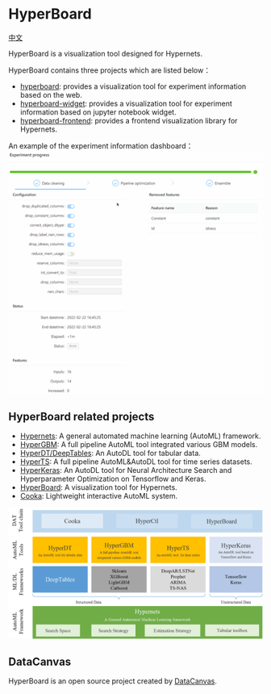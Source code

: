 # HyperBoard

[中文](README_CN.md)

HyperBoard is a visualization tool designed for Hypernets.

HyperBoard contains three projects which are listed below：
- [hyperboard](./hyperboard): provides a visualization tool for experiment information based on the web.
- [hyperboard-widget](./hyperboard-widget): provides a visualization tool for experiment information based on jupyter notebook widget.
- [hyperboard-frontend](./hyperboard-frontend): provides a frontend visualization library for Hypernets.

An example of the experiment information dashboard：
![experiment_process.gif](docs/images/experiment_process.gif)

## HyperBoard related projects
 
* [Hypernets](https://github.com/DataCanvasIO/Hypernets): A general automated machine learning (AutoML) framework.
* [HyperGBM](https://github.com/DataCanvasIO/HyperGBM): A full pipeline AutoML tool integrated various GBM models.
* [HyperDT/DeepTables](https://github.com/DataCanvasIO/DeepTables): An AutoDL tool for tabular data.
* [HyperTS](https://github.com/DataCanvasIO/HyperTS): A full pipeline AutoML&AutoDL tool for time series datasets.
* [HyperKeras](https://github.com/DataCanvasIO/HyperKeras): An AutoDL tool for Neural Architecture Search and Hyperparameter Optimization on Tensorflow and Keras.
* [HyperBoard](https://github.com/DataCanvasIO/HyperBoard): A visualization tool for Hypernets.
* [Cooka](https://github.com/DataCanvasIO/Cooka): Lightweight interactive AutoML system.

![DataCanvas AutoML Toolkit](docs/images/DAT2.5.png)


## DataCanvas
HyperBoard is an open source project created by [DataCanvas](https://www.datacanvas.com/).
